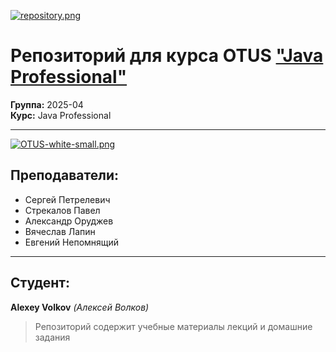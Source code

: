 [![repository.png](https://i.postimg.cc/MKG06vLF/repository.png)](https://postimg.cc/14LVM5sG)
# Репозиторий для курса OTUS ["Java Professional"](https://otus.ru/lessons/java-professional/) 

**Группа:** 2025-04 
<br>
**Курс:** Java Professional

---
[![OTUS-white-small.png](https://i.postimg.cc/ydfshQTB/OTUS-white-small.png)](https://postimg.cc/gX6CmK5B)
## Преподаватели:
- Сергей Петрелевич
- Стрекалов Павел
- Александр Оруджев
- Вячеслав Лапин
- Евгений Непомнящий

---

## Студент:
**Alexey Volkov** *(Алексей Волков)*

> Репозиторий содержит учебные материалы лекций и домашние задания
